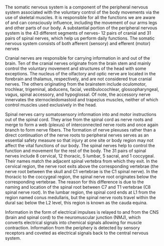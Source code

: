 The somatic nervous system is a component of the peripheral nervous system associated with the voluntary control of the body movements via the use of skeletal muscles. It is responsible for all the functions we are aware of and can consciously influence, including the movement of our arms legs and other parts of our body. A substantial portion of the peripheral nervous system is the 43 different segments of nerves- 12 pairs of cranial and 31 pairs of spinal nerves, which help us perform daily functions. The somatic nervous system consists of both afferent (sensory) and efferent (motor) nerves

Cranial nerves are responsible for carrying information in and out of the brain. Ten of the cranial nerves originate from the brain stem and mainly control the voluntary movement and structures of the head with some exceptions. The nucleus of the olfactory and optic nerve are located in the forebrain and thalamus, respectively, and are not considered true cranial nerves. The others originating from the brainstem include oculomotor, trochlear, trigeminal, abducens, facial, vestibulocochlear, glossopharyngeal, vagus, spinal accessory, and hypoglossal. Of note, the accessory nerve innervates the sternocleidomastoid and trapezius muscles, neither of which control muscles used exclusively in the head.

Spinal nerves carry somatosensory information into and motor instructions out of the spinal cord. They arise from the spinal cord as nerve roots and merge to form a web (plexus) of interconnected nerve roots and once again branch to form nerve fibers. The formation of nerve plexuses rather than a direct continuation of the nerve roots to peripheral nerves serves as an essential safety measure so that injury at one site or body region may not affect the vital functions of our body. The spinal nerves help to control the function and movement for the rest of the body. The 31 pairs of spinal nerves include 8 cervical, 12 thoracic, 5 lumbar, 5 sacral, and 1 coccygeal. Their names match the adjacent spinal vertebra from which they exit. In the cervical region, the nerve root exits above the corresponding vertebrae (the nerve root between the skull and C1 vertebrae is the C1 spinal nerve). In the thoracic to the coccygeal region, the spinal nerve root originates below the corresponding vertebrae. The reason for this difference is due to the naming and location of the spinal root between C7 and T1 vertebrae (C8 spinal nerve root). In the lumbar region, the spinal cord ends at L1 from the region named conus medullaris, but the spinal nerve roots travel within the dural sac below the L2 level, this region is known as the cauda equina.

Information in the form of electrical impulses is relayed to and from the CNS (brain and spinal cord) to the neuromuscular junction (NMJ), which converts electrical signals into chemical signals allowing for muscle contraction. Information from the periphery is detected by sensory receptors and coveted as electrical signals back to the central nervous system.